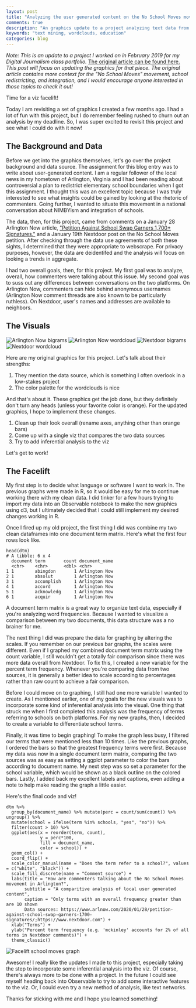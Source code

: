 ```yaml
---
layout: post
title: "Analyzing the user generated content on the No School Moves movement (Viz facelift)"
comments: true
description: "An graphics update to a project analyzing text data from Nextdoor"
keywords: "text mining, wordclouds, education"
categories: blog
---
```


*Note: This is an update to a project I worked on in February 2019 for my Digital Journalism class portfolio.* <a href="http://digitaljournalism.blogs.wm.edu/2020/02/03/analyzing-no-school-moves-campaign-arlington/"> The original article can be found here.</a> *This post will focus on updating the graphics for that piece. The original article contains  more context for the "No School Moves" movement, school redistricting, and integration, and I would encourage anyone interested in those topics to check it out!*

Time for a viz facelift!

Today I am revisiting a set of graphics I created a few months ago. I had a lot of fun with this project, but I do remember feeling rushed to churn out an analysis by my deadline. So, I was super excited to revisit this project and see what I could do with it now!

## The Background and Data

Before we get into the graphics themselves, let's go over the project background and data source. The assignment for this blog entry was to write about user-generated content. I am a regular follower of the local news in my hometown of Arlington, Virginia and I had been reading about controversial a plan to redistrict elementary school boundaries when I got this assignment. I thought this was an excellent topic because I was truly interested to see what insights could be gained by looking at the rhetoric of commenters. Going further, I wanted to situate this movement in a national conversation about NIMBYism and integration of schools.  

The data, then, for this project, came from comments on a January 28 Arlington Now article, <a href="https://www.arlnow.com/2020/01/28/petition-against-school-swap-garners-1700-signatures/">"Petition Against School Swap Garners 1,700+ Signatures."</a> and a January 19th Nextdoor post on the No School Moves petition. After checking through the data use agreements of both these sights, I determined that they were appropriate to webscrape. For privacy purposes, however, the data are deidentifed and the analysis will focus on looking a trends in aggregate.

I had two overall goals, then, for this project. My first goal was to analyze, overall, how commenters were talking about this issue. My second goal was to suss out any differences between conversations on the two platforms. On Arlington Now, commenters can hide behind anonymous usernames (Arlington Now comment threads are also known to be particularly ruthless). On Nextdoor, user's names and addresses are available to neighbors.

## The Visuals

<img src="/assets/images/arl-now-bigrams.png" alt="Arlington Now bigrams">

<img src="/assets/images/arl-now-wordcloud.png" alt="Arlington Now wordcloud">

<img src="/assets/images/nextdoor-bigrams.png" alt="Nextdoor bigrams">

<img src="/assets/images/nextdoor-wordcloud.png" alt="Nextdoor wordcloud">

Here are my original graphics for this project. Let's talk about their strengths:
1. They mention the data source, which is something I often overlook in a low-stakes project
2. The color palette for the wordclouds is nice

And that's about it. These graphics get the job done, but they definitely don't turn any heads (unless your favorite color is orange). For the updated graphics, I hope to implement these changes.
1. Clean up their look overall (rename axes, anything other than orange bars)
2. Come up with a single viz that compares the two data sources
3. Try to add inferential analysis to the viz

Let's get to work!

## The Facelift

My first step is to decide what language or software I want to work in. The previous graphs were made in R, so it would be easy for me to continue working there with my clean data. I did tinker for a few hours trying to import my data into an Observable notebook to make the new graphics using d3, but I ultimately decided that I could still implement my desired changes working in R.

Once I fired up my old project, the first thing I did was combine my two clean dataframes into one document term matrix. Here's what the first four rows look like.
```
head(dtm)
# A tibble: 6 x 4
  document term       count document_name
  <chr>    <chr>      <dbl> <chr>        
1 1        abingdon       1 Arlington Now
2 1        absolut        1 Arlington Now
3 1        accomplish     1 Arlington Now
4 1        accord         1 Arlington Now
5 1        acknowledg     1 Arlington Now
6 1        acquir         1 Arlington Now
```
A document term matrix is a great way to organize text data, especially if you're analyzing word frequencies. Because I wanted to visualize a comparison between my two documents, this data structure was a no brainer for me.

The next thing I did was prepare the data for graphing by altering the scales. If you remember on our previous bar graphs, the scales were different. Even if I graphed my combined document term matrix using the count variable, I still wouldn't get a totally fair comparison since there was more data overall from Nextdoor. To fix this, I created a new variable for the percent term frequency. Whenever you're comparing data from two sources, it is generally a better idea to scale according to percentages rather than raw count to achieve a fair comparison.

Before I could move on to graphing, I still had one more variable I wanted to create. As I mentioned earlier, one of my goals for the new visuals was to incorporate some kind of inferential analysis into the visual. One thing that struck me when I first completed this analysis was the frequency of terms referring to schools on both platforms. For my new graphs, then, I decided to create a variable to differentiate school terms.

Finally, it was time to begin graphing! To make the graph less busy, I filtered our terms that were mentioned less than 10 times. Like the previous graphs, I ordered the bars so that the greatest frequency terms were first. Because my data was now in a single document term matrix, comparing the two sources was as easy as setting a ggplot parameter to color the bars according to document name. My next step was so set a parameter for the school variable, which would be shown as a black outline on the colored bars. Lastly, I added back my excellent labels and captions, even adding a note to help make reading the graph a little easier.

Here's the final code and viz!
```
dtm %>%
  group_by(document_name) %>% mutate(perc = count/sum(count)) %>% ungroup() %>%
  mutate(school = ifelse(term %in% schools, "yes", "no")) %>%
  filter(count > 10) %>%
  ggplot(aes(x = reorder(term, count),
             y = perc*100,
             fill = document_name,
             color = school)) +
  geom_col() +
  coord_flip() +
  scale_color_manual(name = "Does the term refer to a school?", values = c("white", "black")) +
  scale_fill_discrete(name = "Comment source") +
  labs(title = "How are commenters talking about the No School Moves movement in Arlington?",
       subtitle = "A comparitive analysis of local user generated content",
       caption = "Only terms with an overall frequency greater than are 10 shown
       Data sources: https://www.arlnow.com/2020/01/28/petition-against-school-swap-garners-1700-signatures/;https://www.nextdoor.com") +
  xlab("Terms") +
  ylab("Percent term frequency (e.g. 'mckinley' accounts for 2% of all terms in Nextdoor comments)") +
  theme_classic()
```
<img src= "assets/images/facelift_schoolmoves_graph.png" alt = "Facelift school moves graph">

Awesome! I really like the updates I made to this project, especially taking the step to incorporate some inferential analysis into the viz. Of course, there's always more to be done with a project. In the future I could see myself heading back into Observable to try to add some interactive features to the viz. Or, I could even try a new method of analysis, like text networks. 

Thanks for sticking with me and I hope you learned something!
